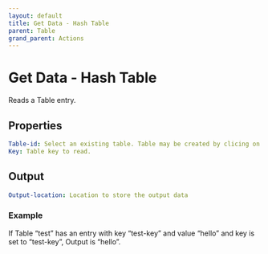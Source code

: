 ```yaml
---
layout: default
title: Get Data - Hash Table
parent: Table
grand_parent: Actions
---
```

# Get Data - Hash Table
Reads a Table entry.

## Properties
```yaml
Table-id: Select an existing table. Table may be created by clicing on Table navigation on the left.
Key: Table key to read.
```

## Output
```yaml
Output-location: Location to store the output data
```

### Example
If Table “test” has an entry with key “test-key” and value “hello” and key is set to “test-key”, Output is “hello”.
